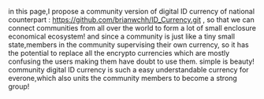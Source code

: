 in this page,I propose a community version of digital ID currency of national counterpart : https://github.com/brianwchh/ID_Currency.git , so that we can connect communities from all over the world to form a lot of small enclosure economical ecosystem! and since a community is just like a tiny small state,members in the community supervising their own currency, so it has the potential to replace all the encrypto currencies which are mostly confusing the users making them have doubt to use them. 
simple is beauty! community digital ID currency is such a easy understandable currency for everone,which also units the community members to become a strong group!  

